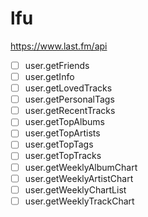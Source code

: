 # lfu

https://www.last.fm/api

- [ ] user.getFriends
- [ ] user.getInfo
- [ ] user.getLovedTracks
- [ ] user.getPersonalTags
- [ ] user.getRecentTracks
- [ ] user.getTopAlbums
- [ ] user.getTopArtists
- [ ] user.getTopTags
- [ ] user.getTopTracks
- [ ] user.getWeeklyAlbumChart
- [ ] user.getWeeklyArtistChart
- [ ] user.getWeeklyChartList
- [ ] user.getWeeklyTrackChart
